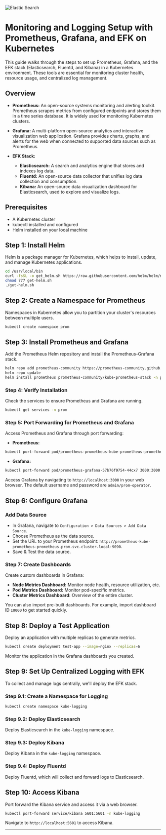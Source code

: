 

![Elastic Search](https://github.com/user-attachments/assets/8241bae3-66fb-4462-8a68-cdec3b38c74a)


# Monitoring and Logging Setup with Prometheus, Grafana, and EFK on Kubernetes

This guide walks through the steps to set up Prometheus, Grafana, and the EFK stack (Elasticsearch, Fluentd, and Kibana) in a Kubernetes environment. These tools are essential for monitoring cluster health, resource usage, and centralized log management.

## Overview

- **Prometheus:** An open-source systems monitoring and alerting toolkit. Prometheus scrapes metrics from configured endpoints and stores them in a time series database. It is widely used for monitoring Kubernetes clusters.

- **Grafana:** A multi-platform open-source analytics and interactive visualization web application. Grafana provides charts, graphs, and alerts for the web when connected to supported data sources such as Prometheus.

- **EFK Stack:** 
  - **Elasticsearch:** A search and analytics engine that stores and indexes log data.
  - **Fluentd:** An open-source data collector that unifies log data collection and consumption.
  - **Kibana:** An open-source data visualization dashboard for Elasticsearch, used to explore and visualize logs.

## Prerequisites

- A Kubernetes cluster
- kubectl installed and configured
- Helm installed on your local machine

## Step 1: Install Helm

Helm is a package manager for Kubernetes, which helps to install, update, and manage Kubernetes applications.

```bash
cd /usr/local/bin
curl -fsSL -o get_helm.sh https://raw.githubusercontent.com/helm/helm/main/scripts/get-helm-3
chmod 777 get-helm.sh
./get-helm.sh
```

## Step 2: Create a Namespace for Prometheus

Namespaces in Kubernetes allow you to partition your cluster's resources between multiple users.

```bash
kubectl create namespace prom
```

## Step 3: Install Prometheus and Grafana

Add the Prometheus Helm repository and install the Prometheus-Grafana stack.

```bash
helm repo add prometheus-community https://prometheus-community.github.io/helm-charts
helm repo update
helm install prometheus prometheus-community/kube-prometheus-stack -n prom
```

### Step 4: Verify Installation

Check the services to ensure Prometheus and Grafana are running.

```bash
kubectl get services -n prom
```

### Step 5: Port Forwarding for Prometheus and Grafana

Access Prometheus and Grafana through port forwarding:

- **Prometheus:**

```bash
kubectl port-forward pod/prometheus-prometheus-kube-prometheus-prometheus-0 9090:9090 -n prom
```

- **Grafana:**

```bash
kubectl port-forward pod/prometheus-grafana-57b76f9754-44cx7 3000:3000 -n prom
```

Access Grafana by navigating to `http://localhost:3000` in your web browser. The default username and password are `admin/prom-operator`.

## Step 6: Configure Grafana

### Add Data Source

- In Grafana, navigate to `Configuration > Data Sources > Add Data Source`.
- Choose Prometheus as the data source.
- Set the URL to your Prometheus endpoint: `http://prometheus-kube-prometheus-prometheus.prom.svc.cluster.local:9090`.
- Save & Test the data source.

### Step 7: Create Dashboards

Create custom dashboards in Grafana:

- **Node Metrics Dashboard:** Monitor node health, resource utilization, etc.
- **Pod Metrics Dashboard:** Monitor pod-specific metrics.
- **Cluster Metrics Dashboard:** Overview of the entire cluster.

You can also import pre-built dashboards. For example, import dashboard ID `10000` to get started quickly.

## Step 8: Deploy a Test Application

Deploy an application with multiple replicas to generate metrics.

```bash
kubectl create deployment test-app --image=nginx --replicas=6
```

Monitor the application in the Grafana dashboards you created.

## Step 9: Set Up Centralized Logging with EFK

To collect and manage logs centrally, we'll deploy the EFK stack.

### Step 9.1: Create a Namespace for Logging

```bash
kubectl create namespace kube-logging
```

### Step 9.2: Deploy Elasticsearch

Deploy Elasticsearch in the `kube-logging` namespace.

### Step 9.3: Deploy Kibana

Deploy Kibana in the `kube-logging` namespace.

### Step 9.4: Deploy Fluentd

Deploy Fluentd, which will collect and forward logs to Elasticsearch.

## Step 10: Access Kibana

Port forward the Kibana service and access it via a web browser.

```bash
kubectl port-forward service/kibana 5601:5601 -n kube-logging
```

Navigate to `http://localhost:5601` to access Kibana.

---